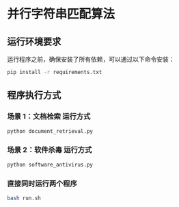 # 并行字符串匹配算法

## 运行环境要求

运行程序之前，确保安装了所有依赖，可以通过以下命令安装：

```bash
pip install -r requirements.txt
```

## 程序执行方式

### 场景 1：文档检索 运行方式
```bash
python document_retrieval.py
```
### 场景 2：软件杀毒 运行方式
```bash
python software_antivirus.py
```

### 直接同时运行两个程序
```bash
bash run.sh
```


